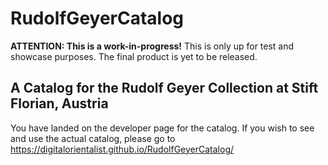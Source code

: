 # RudolfGeyerCatalog

**ATTENTION: This is a work-in-progress!**
This is only up for test and showcase purposes. The final product is yet to be released.


## A Catalog for the Rudolf Geyer Collection at Stift Florian, Austria

You have landed on the developer page for the catalog. If you wish to see and use the actual catalog, please go to https://digitalorientalist.github.io/RudolfGeyerCatalog/
